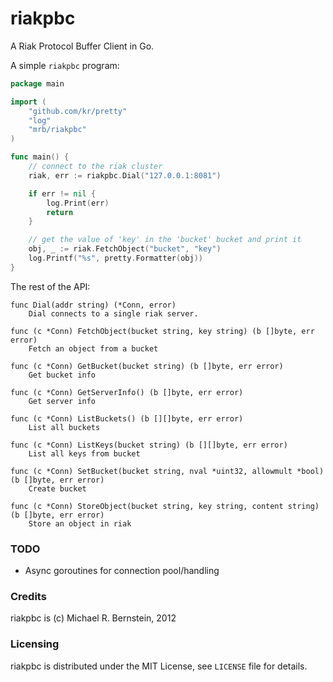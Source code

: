 riakpbc
=======

A Riak Protocol Buffer Client in Go.

A simple `riakpbc` program:

```go
package main

import (
	"github.com/kr/pretty"
	"log"
	"mrb/riakpbc"
)

func main() {
	// connect to the riak cluster
	riak, err := riakpbc.Dial("127.0.0.1:8081")

	if err != nil {
		log.Print(err)
		return
	}

	// get the value of 'key' in the 'bucket' bucket and print it
	obj, _ := riak.FetchObject("bucket", "key")
	log.Printf("%s", pretty.Formatter(obj))
}
```

The rest of the API:

```
func Dial(addr string) (*Conn, error)
    Dial connects to a single riak server.

func (c *Conn) FetchObject(bucket string, key string) (b []byte, err error)
    Fetch an object from a bucket

func (c *Conn) GetBucket(bucket string) (b []byte, err error)
    Get bucket info

func (c *Conn) GetServerInfo() (b []byte, err error)
    Get server info

func (c *Conn) ListBuckets() (b [][]byte, err error)
    List all buckets

func (c *Conn) ListKeys(bucket string) (b [][]byte, err error)
    List all keys from bucket

func (c *Conn) SetBucket(bucket string, nval *uint32, allowmult *bool) (b []byte, err error)
    Create bucket

func (c *Conn) StoreObject(bucket string, key string, content string) (b []byte, err error)
    Store an object in riak
```

### TODO

* Async goroutines for connection pool/handling

### Credits

riakpbc is (c) Michael R. Bernstein, 2012

### Licensing

riakpbc is distributed under the MIT License, see `LICENSE` file for details.
